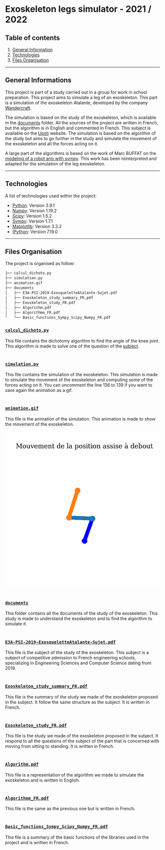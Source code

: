 # Exoskeleton legs simulator - 2021 / 2022

## Table of contents
1. [General Information](#general-info)
2. [Technologies](#technologies)
3. [Files Organisation](#organisation)

***
<a name="general-info"></a>
## General Informations

This project is part of a study carried out in a group for work in school preparation. This project aims to simulate a leg of an exoskeleton. This part is a simulation of the exoskeleton Atalante, developed by the company [Wandercraft](https://www.wandercraft.eu/articles/wandercraft-equipe-henri-mondor-dun-exosquelette-atalante-grace-au-collectif-protegetonsoignant#:~:text=Pionnier%20de%20la%20robotique%20dynamique,les%20stades%20de%20la%20r%C3%A9%C3%A9ducation.).

The simulation is based on the study of the exoskeleton, which is available in the [documents](/documents/E3A-PSI-2019-ExosqueletteAtalante-Sujet.pdf) folder. All the sources of the project are written in French, but the algorithm is in English and commented in French. This subject is available on the [Upsti](https://www.upsti.fr/espace-etudiants/annales-de-concours/topics/e3a-psi-2019-exosquelette-atalante) website. The simulation is based on the algorithm of the study but aims to go further in the study and simulate the movement of the exoskeleton and all the forces acting on it.

A large part of the algorithms is based on the work of Marc BUFFAT on the [modeling of a robot arm with sympy](https://perso.univ-lyon1.fr/marc.buffat/2019/Robotique_Bras2D/index.html#Etude-statique-du-bras-de-robot). This work has been reinterpreted and adapted for the simulation of the leg exoskeleton.

***
<a name="technologies"></a>
## Technologies

A list of technologies used within the project:
* [Python](https://www.python.org/): Version 3.9.1
* [Numpy](https://numpy.org/): Version 1.19.2
* [Scipy](https://www.scipy.org/): Version 1.5.2
* [Sympy](https://www.sympy.org/en/index.html): Version 1.7.1
* [Matplotlib](https://matplotlib.org/): Version 3.3.2
* [IPython](https://ipython.org/): Version 7.19.0

***
<a name="organisation"></a>
## Files Organisation

The project is organised as follow:
```
├── calcul_dichoto.py
├── simulation.py
├── animation.gif
├── documents
│   ├── E3A-PSI-2019-ExosqueletteAtalante-Sujet.pdf
│   ├── Exoskeleton_study_summary_FR.pdf
│   ├── Exoskeleton_study_FR.pdf
│   ├── Algorithm.pdf
│   ├── Algorithme_FR.pdf
╵   └── Basic_functions_Sympy_Scipy_Numpy_FR.pdf
```

### [```calcul_dichoto.py```](/calcul_dichoto.py)
This file contains the dichotomy algorithm to find the angle of the knee joint. This algorithm is made to solve one of the question of the [subject](/documents/E3A-PSI-2019-ExosqueletteAtalante-Sujet.pdf).
#

### [```simulation.py```](/simulation.py)
This file contains the simulation of the exoskeleton. This simulation is made to simulate the movement of the exoskeleton and computing some of the forces acting on it. You can uncomment the line 136 to 139 if you want to save again the animation as a gif.
#

### [```animation.gif```](/animation.gif)
This file is the animation of the simulation. This animation is made to show the movement of the exoskeleton.

![](animation.gif)
#

### [```documents```](/documents/)
This folder contains all the documents of the study of the exoskeleton. This study is made to understand the exoskeleton and to find the algorithm to simulate it.
#

### [```E3A-PSI-2019-ExosqueletteAtalante-Sujet.pdf```](/documents/E3A-PSI-2019-ExosqueletteAtalante-Sujet.pdf)
This file is the subject of the study of the exoskeleton. This subject is a subject of competitive admission to French engineering schools, specializing in Engineering Sciences and Computer Science dating from 2019.
#

### [```Exoskeleton_study_summary_FR.pdf```](/documents/Exoskeleton_study_summary_FR.pdf)
This file is the summary of the study we made of the exoskeleton proposed in the subject. It follow the same structure as the subject. It is written in French.
#

### [```Exoskeleton_study_FR.pdf```](/documents/Exoskeleton_study_FR.pdf)
This file is the study we made of the exoskeleton proposed in the subject. It respond to all the questions of the subject of the part that is concerned with moving from sitting to standing. It is written in French.
#

### [```Algorithm.pdf```](/documents/Algorithm.pdf)
This file is a representation of the algorithm we made to simulate the exoskeleton and is written in English.
#

### [```Algorithme_FR.pdf```](/documents/Algorithme_FR.pdf)
This file is the same as the previous one but is written in French.
#

### [```Basic_functions_Sympy_Scipy_Numpy_FR.pdf```](/documents/Basic_functions_Sympy_Scipy_Numpy_FR.pdf)
This file is a summary of the basic functions of the libraries used in the project and is written in French.
